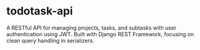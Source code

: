 # todotask-api
A RESTful API for managing projects, tasks, and subtasks with user authentication using JWT. Built with Django REST Framework, focusing on clean query handling in serializers.
